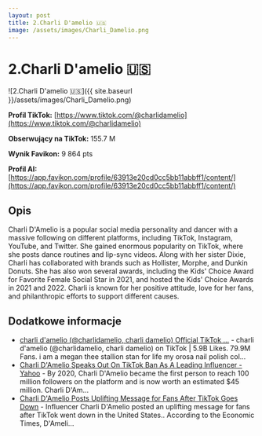 ```yaml
---
layout: post
title: 2.Charli D'amelio 🇺🇸
image: /assets/images/Charli_Damelio.png
---
```


# 2.Charli D'amelio 🇺🇸

![2.Charli D'amelio 🇺🇸]({{ site.baseurl }}/assets/images/Charli_Damelio.png)

**Profil TikTok:** [https://www.tiktok.com/@charlidamelio](https://www.tiktok.com/@charlidamelio)

**Obserwujący na TikTok:** 155.7 M

**Wynik Favikon:** 9 864 pts

**Profil AI:** [https://app.favikon.com/profile/63913e20cd0cc5bb11abbff1/content/](https://app.favikon.com/profile/63913e20cd0cc5bb11abbff1/content/)

## Opis

Charli D'Amelio is a popular social media personality and dancer with a massive following on different platforms, including TikTok, Instagram, YouTube, and Twitter. She gained enormous popularity on TikTok, where she posts dance routines and lip-sync videos. Along with her sister Dixie, Charli has collaborated with brands such as Hollister, Morphe, and Dunkin Donuts. She has also won several awards, including the Kids' Choice Award for Favorite Female Social Star in 2021, and hosted the Kids' Choice Awards in 2021 and 2022. Charli is known for her positive attitude, love for her fans, and philanthropic efforts to support different causes.

## Dodatkowe informacje

- [charli d'amelio (@charlidamelio, charli damelio) Official TikTok ...](https://www.tiktok.com/@charlidamelio) - charli d'amelio (@charlidamelio, charli damelio) on TikTok | 5.9B Likes. 79.9M Fans. i am a megan thee stallion stan for life my orosa nail polish col...
- [Charli D'Amelio Speaks Out On TikTok Ban As A Leading Influencer - Yahoo](https://www.yahoo.com/news/charli-d-amelio-speaks-tiktok-193020418.html) - By 2020, Charli D'Amelio became the first person to reach 100 million followers on the platform and is now worth an estimated $45 million. Charli D'Am...
- [Charli D'Amelio Posts Uplifting Message for Fans After TikTok Goes Down](https://entertainmentnow.com/dancing-with-the-stars/charli-damelio-tiktok-down-ban/) - Influencer Charli D'Amelio posted an uplifting message for fans after TikTok went down in the United States.. According to the Economic Times, D'Ameli...

